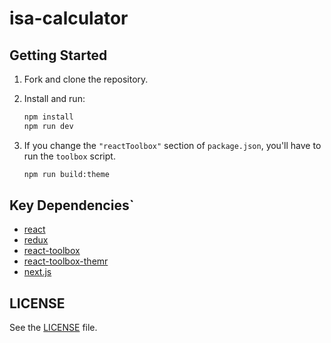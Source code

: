 # isa-calculator

## Getting Started

1. Fork and clone the repository.

2. Install and run:

    ```bash
    npm install
    npm run dev
    ```

3. If you change the `"reactToolbox"` section of `package.json`, you'll have to run the `toolbox` script.

    ```bash
    npm run build:theme
    ```

## Key Dependencies`

- [react][react]
- [redux][redux]
- [react-toolbox][react-toolbox]
- [react-toolbox-themr][react-toolbox-themr]
- [next.js][next.js]

## LICENSE

See the [LICENSE](./LICENSE) file.


[react]: https://facebook.github.io/react/
[redux]: http://redux.js.org/
[react-toolbox]: https://react-toolbox.com/
[react-toolbox-themr]: https://github.com/react-toolbox/react-toolbox-themr
[next.js]: https://github.com/zeit/next.js
